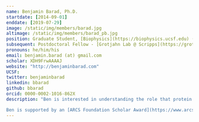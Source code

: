 ```yaml
---
name: Benjamin Barad, Ph.D.
startdate: [2014-09-01]
enddate: [2019-07-29]
image: /static/img/members/barad.jpg
altimage: /static/img/members/barad_pb.jpg
position: Graduate Student, [Biophysics](https://biophysics.ucsf.edu) ([Discovery Fellow](http://support.ucsf.edu/discoveryfellows), [ARCS Scholar](http://www.arcsfoundation.org/))
subsequent: Postdoctoral Fellow - [Grotjahn Lab @ Scripps](https://grotjahnlab.org)
pronouns: he/him/his
email: benjamin.barad (at) gmail.com
scholar: XDH9FrwAAAAJ
website: "http://benjaminbarad.com"
UCSF:
twitter: benjaminbarad
linkedin: bbarad
github: bbarad
orcid: 0000-0002-1016-862X
description: "Ben is interested in understanding the role that protein dynamics play in the regulation of biological function. As an undergraduate in Elizabeth Sattely’s lab at Stanford University, he investigated bacterial degradation of the polymer lignin. He is currently a graduate student in James Fraser’s lab at UCSF. His first project involved developing methods for validation of atomic structures solved by high-resolution electron cryomicroscopy. Currently, he is investigating the mechanisms of proteins involved in the allergic immune response to chitin. Outside of research, he is obsessed with finding the perfect cup of coffee, a quest that has included learning to roast his own coffee beans.

Ben is supported by an [ARCS Foundation Scholar Award](https://www.arcsfoundation.org/) and a [UCSF Discovery Fellowship](http://support.ucsf.edu/discoveryfellows)"
---
```

